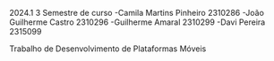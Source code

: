 2024.1 
3 Semestre de curso 
-Camila Martins Pinheiro 2310286
-João Guilherme Castro   2310296
-Guilherme Amaral        2310299
-Davi Pereira            2315099

Trabalho de Desenvolvimento de Plataformas Móveis
